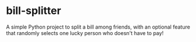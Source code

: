 # bill-splitter
A simple Python project to split a bill among friends, with an optional feature that randomly selects one lucky person who doesn't have to pay!
